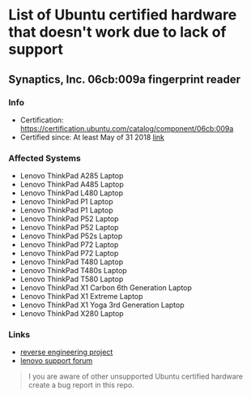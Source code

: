 # List of Ubuntu certified hardware that doesn't work due to lack of support

## Synaptics, Inc. 06cb:009a fingerprint reader
### Info
- Certification: https://certification.ubuntu.com/catalog/component/06cb:009a
- Certified since: At least May of 31 2018 [link](https://web.archive.org/web/20180331081129/https://certification.ubuntu.com/hardware/201801-26056/)
### Affected Systems
- Lenovo ThinkPad A285 Laptop
- Lenovo ThinkPad A485 Laptop
- Lenovo ThinkPad L480 Laptop
- Lenovo ThinkPad P1 Laptop
- Lenovo ThinkPad P1 Laptop
- Lenovo ThinkPad P52 Laptop
- Lenovo ThinkPad P52 Laptop
- Lenovo ThinkPad P52s Laptop
- Lenovo ThinkPad P72 Laptop
- Lenovo ThinkPad P72 Laptop
- Lenovo ThinkPad T480 Laptop
- Lenovo ThinkPad T480s Laptop
- Lenovo ThinkPad T580 Laptop
- Lenovo ThinkPad X1 Carbon 6th Generation Laptop
- Lenovo ThinkPad X1 Extreme Laptop
- Lenovo ThinkPad X1 Yoga 3rd Generation Laptop
- Lenovo ThinkPad X280 Laptop
### Links
- [reverse engineering project](https://github.com/nmikhailov/Validity90/issues/34)
- [lenovo support forum](https://forums.lenovo.com/t5/Other-Linux-Discussions/Linux-on-T495/m-p/4474320#M13440)

> I you are aware of other unsupported Ubuntu certified hardware create a bug report in this repo.
